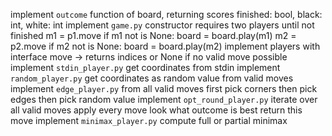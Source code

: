 implement `outcome` function of board, returning scores
    finished: bool, black: int, white: int
implement `game.py`
    constructor requires two players
    until not finished
        m1 = p1.move
        if m1 not is None:
            board = board.play(m1)
        m2 = p2.move
        if m2 not is None:
            board = board.play(m2)
implement players with interface
    move -> returns indices or None if no valid move possible
implement `stdin_player.py`
    get coordinates from stdin
implement `random_player.py`
    get coordinates as random value from valid moves
implement `edge_player.py`
    from all valid moves
    first pick corners
    then pick edges
    then pick random value
implement `opt_round_player.py`
    iterate over all valid moves
    apply every move
    look what outcome is best
    return this move
implement `minimax_player.py`
    compute full or partial minimax
